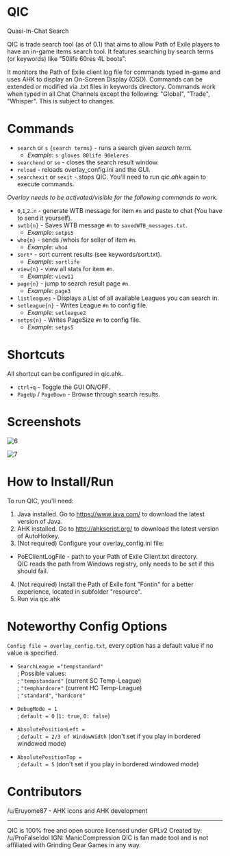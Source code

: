 # QIC
Quasi-In-Chat Search

QIC is trade search tool (as of 0.1) that aims to allow Path of Exile players to have an in-game items search tool. It features searching by search terms (or keywords) like "50life 60res 4L boots".

It monitors the Path of Exile client log file for commands typed in-game and uses AHK to display an On-Screen Display (OSD). Commands can be extended or modified via .txt files in keywords directory. Commands work when typed in all Chat Channels except the following: "Global", "Trade", "Whisper". This is subject to changes.

# Commands

* `search` or `s` `{search terms}` - runs a search given _search term_.
  * _Example_: `s gloves 80life 90eleres`
* `searchend` or `se` - closes the search result window.
* `reload` - reloads overlay_config.ini and the GUI.
* `searchexit` or `sexit` - stops QIC. You'll need to run _qic.ahk_ again to execute commands.
 
_Overlay needs to be activated/visible for the following commands to work._
* `0`,`1`,`2`..`n` - generate WTB message for item `#n` and paste to chat (You have to send it yourself).
* `swtb{n}` - Saves WTB message `#n` to `savedWTB_messages.txt`.
  * _Example_: `setps5`
* `who{n}` - sends /whois for seller of item `#n`.
  * _Example_: `who4`
* `sort*` - sort current results (see keywords/sort.txt).
  * _Example_: `sortlife`
* `view{n}` - view all stats for item `#n`.
  * _Example_: `view11`
* `page{n}` - jump to search result page `#n`.
  * _Example_: `page3`
* `listleagues` - Displays a List of all available Leagues you can search in.
* `setleague{n}` - Writes League `#n` to config file.
  * _Example_: `setleague2`
* `setps{n}` - Writes PageSize `#n` to config file.
  * _Example_: `setps5`

# Shortcuts
All shortcut can be configured in qic.ahk.
* `ctrl+q` - Toggle the GUI ON/OFF.
* `PageUp` / `PageDown` - Browse through search results.

# Screenshots

![6](https://dl.dropboxusercontent.com/u/13620316/wts-screen01.png)

![7](https://dl.dropboxusercontent.com/u/13620316/wts-screen02.png)

# How to Install/Run

To run QIC, you'll need:

1. Java installed. Go to https://www.java.com/ to download the latest version of Java.
2. AHK installed. Go to http://ahkscript.org/ to download the latest version of AutoHotkey.
3. (Not required) Configure your overlay_config.ini file:
  * PoEClientLogFile - path to your Path of Exile Client.txt directory.  
    QIC reads the path from Windows registry, only needs to be set if this should fail.
4. (Not required) Install the Path of Exile font "Fontin" for a better experience, located in subfolder "resource".
5. Run via qic.ahk

# Noteworthy Config Options

`Config file = overlay_config.txt`, every option has a default value if no value is specified.

* `SearchLeague ="tempstandard"`  
; Possible values:   
; 	`"tempstandard"` (current SC Temp-League)   
;	`"temphardcore"` (current HC Temp-League)   
;	`"standard"`, `"hardcore"`  

* `DebugMode = 1`  
; `default = 0` (`1: true`, `0: false`)  

* `AbsolutePositionLeft =`  
; `default = 2/3 of WindowWidth` (don't set if you play in bordered windowed mode)  
* `AbsolutePositionTop =`  
; `default = 5` (don't set if you play in bordered windowed mode)  


# Contributors

/u/Eruyome87 - AHK icons and AHK development

---

QIC is 100% free and open source licensed under GPLv2
Created by: /u/ProFalseIdol IGN: ManicCompression
QIC is fan made tool and is not affiliated with Grinding Gear Games in any way.
